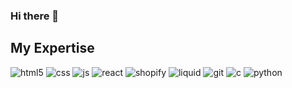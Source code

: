 ### Hi there 👋

## My Expertise
<p>
  <img alt="html5" src="https://img.shields.io/badge/-HTML5-E34F26?style=for-the-badge-square&logo=html5&logoColor=white" />
  <img alt="css" src="https://img.shields.io/badge/-CSS3-007ACC?style=for-the-badge-square&logo=css3&logoColor=white" />
  <img alt="js" src="https://img.shields.io/badge/-JavaScript-F7B93E?style=for-the-badge-square&logo=javascript&logoColor=white" />
  <img alt="react" src="https://img.shields.io/badge/-React-45b8d8?style=for-the-badge-square&logo=react&logoColor=white" />
  <img alt="shopify" src="https://img.shields.io/badge/-Shopify-97CA00?style=for-the-badge-square&logo=shopify&logoColor=white" />
  <img alt="liquid" src="https://img.shields.io/badge/-Liquid-62AFD3?style=for-the-badge-square&logo=rainmeter&logoColor=white" />
  <img alt="git" src="https://img.shields.io/badge/-Git-F05032?style=for-the-badge-square&logo=git&logoColor=white" />
  <img alt="c" src="https://img.shields.io/badge/-Based Languages-3C43C2?style=for-the-badge-square&logo=c&logoColor=white" />
  <img alt="python" src="https://img.shields.io/badge/-Python-1a73e8?style=for-the-badge-square&logo=python&logoColor=white" />
</p>

<!--
**SoftWherePear/Softwherepear** is a ✨ _special_ ✨ repository because its `README.md` (this file) appears on your GitHub profile.

Here are some ideas to get you started:

- 🔭 I’m currently working on ...
- 🌱 I’m currently learning ...
- 👯 I’m looking to collaborate on ...
- 🤔 I’m looking for help with ...
- 💬 Ask me about ...
- 📫 How to reach me: ...
- 😄 Pronouns: ...
- ⚡ Fun fact: ...
-->

